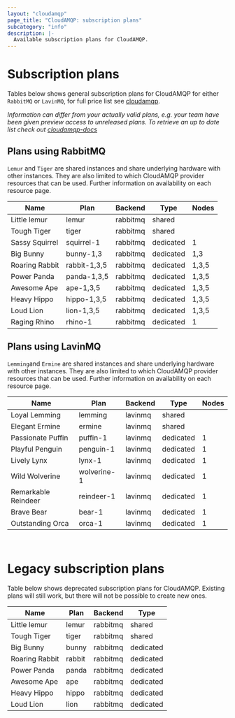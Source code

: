 ```yaml
---
layout: "cloudamqp"
page_title: "CloudAMQP: subscription plans"
subcategory: "info"
description: |-
  Available subscription plans for CloudAMQP.
---
```


# Subscription plans

Tables below shows general subscription plans for CloudAMQP for either `RabbitMQ` or `LavinMQ`, for full price list see [cloudamqp](https://www.cloudamqp.com/plans.html).

*Information can differ from your actually valid plans, e.g. your team have been given preview access to unreleased plans. To retrieve an up to date list check out [cloudamqp-docs](https://docs.cloudamqp.com/#plans)*

## Plans using RabbitMQ

`Lemur` and `Tiger` are shared instances and share underlying hardware with other instances. They are also limited to which CloudAMQP provider resources that can be used. Further information on availability on each resource page.

Name | Plan | Backend | Type | Nodes
---- | ---- | ---- | ---- | ----
Little lemur    | lemur         | rabbitmq  | shared
Tough Tiger     | tiger         | rabbitmq  | shared
Sassy Squirrel  | squirrel-1    | rabbitmq  | dedicated | 1
Big Bunny       | bunny-1,3     | rabbitmq  | dedicated | 1,3
Roaring Rabbit  | rabbit-1,3,5  | rabbitmq  | dedicated | 1,3,5
Power Panda     | panda-1,3,5   | rabbitmq  | dedicated | 1,3,5
Awesome Ape     | ape-1,3,5     | rabbitmq  | dedicated | 1,3,5
Heavy Hippo     | hippo-1,3,5   | rabbitmq  | dedicated | 1,3,5
Loud Lion       | lion-1,3,5    | rabbitmq  | dedicated | 1,3,5
Raging Rhino    | rhino-1       | rabbitmq  | dedicated | 1

## Plans using LavinMQ

`Lemming`and `Ermine` are shared instances and share underlying hardware with other instances. They are also limited to which CloudAMQP provider resources that can be used. Further information on availability on each resource page.

Name | Plan | Backend | Type | Nodes
---- | ---- | ---- | ---- | ----
Loyal Lemming       | lemming     | lavinmq   | shared
Elegant Ermine      | ermine      | lavinmq   | shared
Passionate Puffin   | puffin-1    | lavinmq   | dedicated | 1
Playful Penguin     | penguin-1   | lavinmq   | dedicated | 1
Lively Lynx         | lynx-1      | lavinmq   | dedicated | 1
Wild Wolverine      | wolverine-1 | lavinmq   | dedicated | 1
Remarkable Reindeer | reindeer-1  | lavinmq   | dedicated | 1
Brave Bear          | bear-1      | lavinmq   | dedicated | 1
Outstanding Orca    | orca-1      | lavinmq   | dedicated | 1

<br>

# Legacy subscription plans

Table below shows deprecated subscription plans for CloudAMQP. Existing plans will still work, but there will not be possible to create new ones.

Name | Plan | Backend | Type
---- | ---- | ---- | ----
Little lemur    | lemur   | rabbitmq  | shared
Tough Tiger     | tiger   | rabbitmq  | shared
Big Bunny       | bunny   | rabbitmq  | dedicated
Roaring Rabbit  | rabbit  | rabbitmq  | dedicated
Power Panda     | panda   | rabbitmq  | dedicated
Awesome Ape     | ape     | rabbitmq  | dedicated
Heavy Hippo     | hippo   | rabbitmq  | dedicated
Loud Lion       | lion    | rabbitmq  | dedicated
